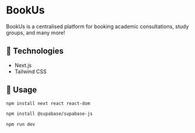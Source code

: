 # BookUs
BookUs is a centralised platform for booking academic consultations, study groups, and many more!

## 🤖 Technologies
- Next.js
- Tailwind CSS

## 🔨 Usage
```bash
npm install next react react-dom
```

```bash
npm install @supabase/supabase-js
```

```bash
npm run dev
```
